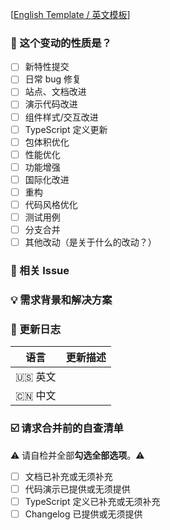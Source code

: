 <!--
首先，感谢你的贡献！😄

新特性请提交至 feature 分支，其余可提交至 master 分支。
在维护者审核通过后会合并。
请确保填写以下 pull request 的信息，谢谢！~
-->

[[English Template / 英文模板](https://github.com/go-admin-team/go-admin/blob/master/.github/PULL_REQUEST_TEMPLATE.md)]

### 🤔 这个变动的性质是？

- [ ] 新特性提交
- [ ] 日常 bug 修复
- [ ] 站点、文档改进
- [ ] 演示代码改进
- [ ] 组件样式/交互改进
- [ ] TypeScript 定义更新
- [ ] 包体积优化
- [ ] 性能优化
- [ ] 功能增强
- [ ] 国际化改进
- [ ] 重构
- [ ] 代码风格优化
- [ ] 测试用例
- [ ] 分支合并
- [ ] 其他改动（是关于什么的改动？）

### 🔗 相关 Issue

<!--
1. 描述相关需求的来源，如相关的 issue 讨论链接。
-->

### 💡 需求背景和解决方案

<!--
1. 要解决的具体问题。
2. 列出最终的 API 实现和用法。
3. 涉及UI/交互变动需要有截图或 GIF。
-->

### 📝 更新日志

<!--
从用户角度描述具体变化，以及可能的 breaking change 和其他风险。
-->

| 语言    | 更新描述 |
| ------- | -------- |
| 🇺🇸 英文 |          |
| 🇨🇳 中文 |          |

### ☑️ 请求合并前的自查清单

⚠️ 请自检并全部**勾选全部选项**。⚠️

- [ ] 文档已补充或无须补充
- [ ] 代码演示已提供或无须提供
- [ ] TypeScript 定义已补充或无须补充
- [ ] Changelog 已提供或无须提供

